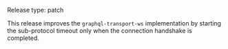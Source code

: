 Release type: patch

This release improves the `graphql-transport-ws` implementation by starting the sub-protocol timeout only when the connection handshake is completed.
